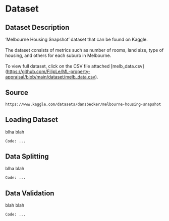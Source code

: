 # Dataset 

## Dataset Description

‘Melbourne Housing Snapshot’ dataset that can be found on Kaggle. 
<br><br>
The dataset consists of metrics such as number of rooms, land size, type of housing, and others for each suburb in Melbourne.
<br><br>
To view full dataset, click on the CSV file attached [melb_data.csv] (https://github.com/FilipLe/ML-property-appraisal/blob/main/dataset/melb_data.csv).

## Source

```
https://www.kaggle.com/datasets/dansbecker/melbourne-housing-snapshot
```

## Loading Dataset

blha blah

```
Code: ...
```

## Data Splitting

blha blah

```
Code: ...
```

## Data Validation 

blah blah
```
Code: ...
```
